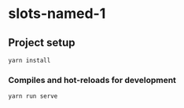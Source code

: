 # slots-named-1

## Project setup
```
yarn install
```

### Compiles and hot-reloads for development
```
yarn run serve
```

